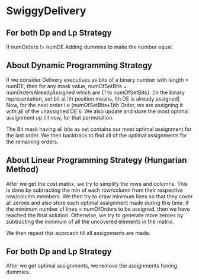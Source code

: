 # SwiggyDelivery

## For both Dp and Lp Strategy
If numOrders != numDE
  Adding dummies to make the number equal.
 
## About Dynamic Programming Strategy
If we consider Delivery executives as bits of a binary number with length = numDE, then for any mask value, 
numOfSetBits = numOrdersAlreadyAssigned which are {1 to numOfSetBits}.
[In the binary representation, set bit at ith position means, ith DE is already assigned]
Now, for the next order i.e (numOfSetBits+1)th Order, we are assigning it with all of the unassigned DE's. We also 
update and store the most optimal assignment up till now, for that permutation.

The Bit mask having all bits as set contains our most optimal assignment for the last order.
We then backtrack to find all of the optimal assignments for the remaining orders.

## About Linear Programming Strategy (Hungarian Method)
After we get the cost matrix, we try to simplify the rows and columns.
This is done by subtracting the min of each row/column from their respective row/column members.
We then try to draw minimum lines so that they cover all zeroes and also store each optimal assignment made during this time. 
If the minimum number of lines  = numOfOrders to be assigned, then we have reached the final solution. 
Otherwise, we try to generate more zeroes by subtracting the minimum of all the uncovered elements in the matrix.

We then repeat this approach till all assignments are made.

## For both Dp and Lp Strategy
After we get optimal assignments, we remove the assignments having dummies.  
 


